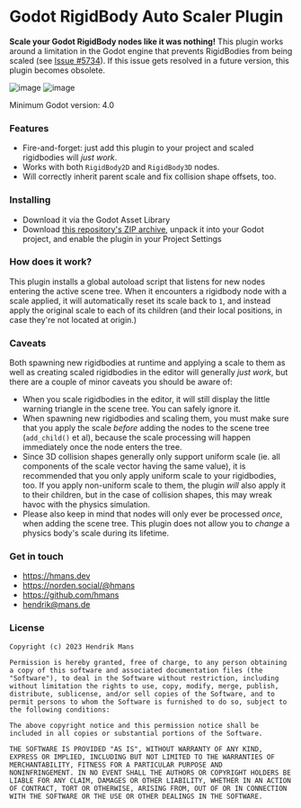 # Godot RigidBody Auto Scaler Plugin

**Scale your Godot RigidBody nodes like it was nothing!** This plugin works around a limitation in the Godot engine that prevents RigidBodies from being scaled (see [Issue #5734](https://github.com/godotengine/godot/issues/5734)). If this issue gets resolved in a future version, this plugin becomes obsolete.

![image](https://user-images.githubusercontent.com/1061/223428242-3c1d3d5a-de5f-4217-b88a-22a6b52b8619.png) ![image](https://user-images.githubusercontent.com/1061/223428448-943cd444-511c-483d-af24-7f6cb6e32af0.png)

Minimum Godot version: 4.0

### Features

- Fire-and-forget: just add this plugin to your project and scaled rigidbodies will _just work_.
- Works with both `RigidBody2D` and `RigidBody3D` nodes.
- Will correctly inherit parent scale and fix collision shape offsets, too.

### Installing

- Download it via the Godot Asset Library
- Download [this repository's ZIP archive](https://github.com/hmans/Godot-RigidBody-Auto-Scaler/archive/refs/heads/main.zip), unpack it into your Godot project, and enable the plugin in your Project Settings

### How does it work?

This plugin installs a global autoload script that listens for new nodes entering the active scene tree. When it encounters a rigidbody node with a scale applied, it will automatically reset its scale back to `1`, and instead apply the original scale to each of its children (and their local positions, in case they're not located at origin.)

### Caveats

Both spawning new rigidbodies at runtime and applying a scale to them as well as creating scaled rigidbodies in the editor will generally _just work_, but there are a couple of minor caveats you should be aware of:

- When you scale rigidbodies in the editor, it will still display the little warning triangle in the scene tree. You can safely ignore it.
- When spawning new rigidbodies and scaling them, you must make sure that you apply the scale _before_ adding the nodes to the scene tree (`add_child()` et al), because the scale processing will happen immediately once the node enters the tree.
- Since 3D collision shapes generally only support uniform scale (ie. all components of the scale vector having the same value), it is recommended that you only apply uniform scale to your rigidbodies, too. If you apply non-uniform scale to them, the plugin _will_ also apply it to their children, but in the case of collision shapes, this may wreak havoc with the physics simulation.
- Please also keep in mind that nodes will only ever be processed _once_, when adding the scene tree. This plugin does not allow you to _change_ a physics body's scale during its lifetime.

### Get in touch

- https://hmans.dev
- https://norden.social/@hmans
- https://github.com/hmans
- hendrik@mans.de

### License

```
Copyright (c) 2023 Hendrik Mans

Permission is hereby granted, free of charge, to any person obtaining
a copy of this software and associated documentation files (the
"Software"), to deal in the Software without restriction, including
without limitation the rights to use, copy, modify, merge, publish,
distribute, sublicense, and/or sell copies of the Software, and to
permit persons to whom the Software is furnished to do so, subject to
the following conditions:

The above copyright notice and this permission notice shall be
included in all copies or substantial portions of the Software.

THE SOFTWARE IS PROVIDED "AS IS", WITHOUT WARRANTY OF ANY KIND,
EXPRESS OR IMPLIED, INCLUDING BUT NOT LIMITED TO THE WARRANTIES OF
MERCHANTABILITY, FITNESS FOR A PARTICULAR PURPOSE AND
NONINFRINGEMENT. IN NO EVENT SHALL THE AUTHORS OR COPYRIGHT HOLDERS BE
LIABLE FOR ANY CLAIM, DAMAGES OR OTHER LIABILITY, WHETHER IN AN ACTION
OF CONTRACT, TORT OR OTHERWISE, ARISING FROM, OUT OF OR IN CONNECTION
WITH THE SOFTWARE OR THE USE OR OTHER DEALINGS IN THE SOFTWARE.
```
